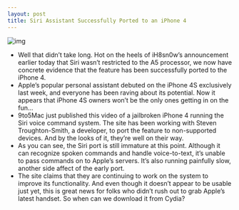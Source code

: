 ```yaml
---
layout: post
title: Siri Assistant Successfully Ported to an iPhone 4
---
```

![img](http://media.idownloadblog.com/wp-content/uploads/2011/10/Siri.jpg)
* Well that didn’t take long. Hot on the heels of iH8sn0w’s announcement earlier today that Siri wasn’t restricted to the A5 processor, we now have concrete evidence that the feature has been successfully ported to the iPhone 4.
* Apple’s popular personal assistant debuted on the iPhone 4S exclusively last week, and everyone has been raving about its potential. Now it appears that iPhone 4S owners won’t be the only ones getting in on the fun…
* 9to5Mac just published this video of a jailbroken iPhone 4 running the Siri voice command system. The site has been working with Steven Troughton-Smith, a developer, to port the feature to non-supported devices. And by the looks of it, they’re well on their way.
* As you can see, the Siri port is still immature at this point. Although it can recognize spoken commands and handle voice-to-text, it’s unable to pass commands on to Apple’s servers. It’s also running painfully slow, another side affect of the early port.
* The site claims that they are continuing to work on the system to improve its functionality. And even though it doesn’t appear to be usable just yet, this is great news for folks who didn’t rush out to grab Apple’s latest handset. So when can we download it from Cydia?

